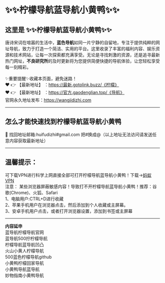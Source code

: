 # :sparkles::sparkles:柠檬导航蓝导航小黄鸭:sparkles::sparkles:
## 这里是 **:sparkles::sparkles:柠檬导航蓝导航小黄鸭:sparkles::sparkles:**<br>
唐诗宋词在喧嚣的生活中，**蓝色导航**如同一片宁静的自留地，专注于提供纯粹的网址导航，致力于打造一个简洁、实用的平台。这里收录了丰富的福利内容、娱乐资源和技术网站，让每一次探索都充满享受。无论是寻找刺激的资源，还是追寻最新热门网址，**不良研究所**的及时更新将为您提供简便快捷的导航体验，让您轻松享受每一刻精彩。<br><br>
✨重要提醒✨收藏本页面，避免迷路！<br>
❤️ 👉 【最新地址】 ：https://最新.gotolink.buzz/《柠檬》<br>
❤️ 👉 【最新地址】 ：https://官方.gaodenglian.top/《导航》<br>
官网永久地址发布：https://wangjidizhi.com<br>

---
## **怎么才能快速找到柠檬导航蓝导航小黄鸭**<br>

📧 找回地址邮箱:huifudizhi#gmail.com 把#换成@（以上地址无法访问请发送任意内容获取最新地址）<br>

---
## 温馨提示：
可下载VPN进行科学上网直接全部可打开柠檬导航蓝导航小黄鸭！下载→<a href="https://57b.barrtaq.cc/c-21265/a-bS5rc" target="_blank">蚂蚁VPN</a><br>
注意： 某些浏览器屏蔽敏感内容！导致打不开柠檬导航蓝导航小黄鸭！推荐：谷歌(Chrome)、火狐、Safari<br>
1、电脑用户:CTRL+D进行收藏<br>
2、苹果手机用户在浏览器点击，然后添加到个人收藏或主屏幕。<br>
3、安卓手机用户点击，或者打开浏览器设置，添加到书签或主屏幕

---
**内容延申**<br>
蓝导航柠檬导航官网<br>
蓝导航500拧柠檬导航<br>
柠檬导航蓝导航凹凸<br>
火山小黄人柠檬导航<br>
500蓝色柠檬导航github<br>
小黄鸭柠檬回家导航<br>
小黄鸭导航蓝导航<br>
妙物指南小黄鸭导航<br>
